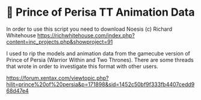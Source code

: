 # :crown: Prince of Perisa TT Animation Data

In order to use this script you need to download Noesis (c) Richard Whitehouse
https://richwhitehouse.com/index.php?content=inc_projects.php&showproject=91

I used to rip the models and animation data from the gamecube version of Prince of Persia (Warrior Within and Two Thrones). There are some threads that wrote in order to investigate this format with other users.

https://forum.xentax.com/viewtopic.php?hilit=prince%20of%20persia&p=171898&sid=1452c50bf9f333fb4407cedd968d47e4
